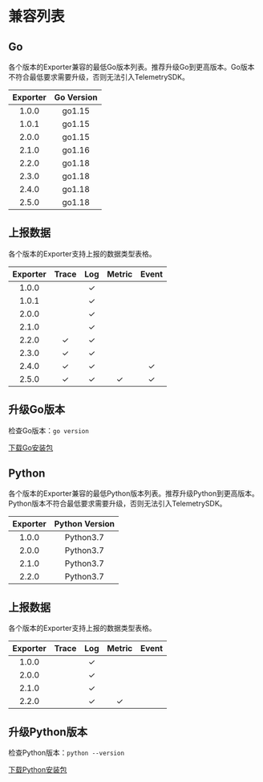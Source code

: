 # 兼容列表

## Go
各个版本的Exporter兼容的最低Go版本列表。推荐升级Go到更高版本。Go版本不符合最低要求需要升级，否则无法引入TelemetrySDK。

| Exporter | Go Version |
|:--------:|:----------:|
|  1.0.0   |   go1.15   |
|  1.0.1   |   go1.15   |
|  2.0.0   |   go1.15   |
|  2.1.0   |   go1.16   |
|  2.2.0   |   go1.18   |
|  2.3.0   |   go1.18   |
|  2.4.0   |   go1.18   |
|  2.5.0   |   go1.18   |

## 上报数据

各个版本的Exporter支持上报的数据类型表格。

| Exporter | Trace | Log | Metric | Event |
|:--------:|:-----:|:---:|:------:|:-----:|
|  1.0.0   |       |  ✓  |||
|  1.0.1   |       |  ✓  |||
|  2.0.0   |       |  ✓  |||
|  2.1.0   |       |  ✓  |||
|  2.2.0   |   ✓   |  ✓  |||
|  2.3.0   |   ✓   |  ✓  |||
|  2.4.0   |   ✓   |  ✓  |        |   ✓   |
|  2.5.0   |   ✓   |  ✓  |   ✓    |   ✓   |

## 升级Go版本

检查Go版本：`go version`

[下载Go安装包](https://gomirrors.org/)

## Python
各个版本的Exporter兼容的最低Python版本列表。推荐升级Python到更高版本。Python版本不符合最低要求需要升级，否则无法引入TelemetrySDK。

| Exporter | Python Version |
|:--------:|:--------------:|
|  1.0.0   |   Python3.7    |
|  2.0.0   |   Python3.7    |
|  2.1.0   |   Python3.7    |
|  2.2.0   |   Python3.7    |

## 上报数据

各个版本的Exporter支持上报的数据类型表格。

| Exporter | Trace | Log | Metric | Event |
|:--------:|:-----:|:---:|:------:|:-----:|
|  1.0.0   |       |  ✓  |||
|  2.0.0   |       |  ✓  |||
|  2.1.0   |       |  ✓  |||
|  2.2.0   |       |  ✓  |   ✓    ||

## 升级Python版本

检查Python版本：`python --version`

[下载Python安装包](https://www.python.org/downloads/)


